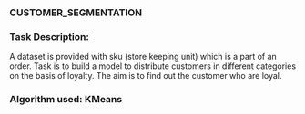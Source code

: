 ### CUSTOMER_SEGMENTATION

### Task Description: 
A dataset is provided with sku (store keeping unit) which is a part of an order. 
Task is to build a model to distribute customers in different categories on the basis of loyalty. 
The aim is to find out the customer who are loyal.

### Algorithm used: KMeans 
